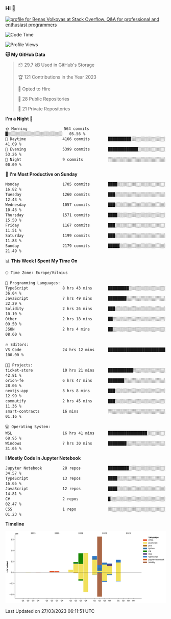 ### Hi 👋
<a href="https://stackoverflow.com/users/14954249/benas-volkovas"><img src="https://stackoverflow.com/users/flair/14954249.png?theme=dark" width="208" height="58" alt="profile for Benas Volkovas at Stack Overflow, Q&amp;A for professional and enthusiast programmers" title="profile for Benas Volkovas at Stack Overflow, Q&amp;A for professional and enthusiast programmers"></a>

<!--START_SECTION:waka-->
![Code Time](http://img.shields.io/badge/Code%20Time-1%2C364%20hrs%2017%20mins-blue)

![Profile Views](http://img.shields.io/badge/Profile%20Views-0-blue)

**🐱 My GitHub Data** 

> 📦 29.7 kB Used in GitHub's Storage 
 > 
> 🏆 121 Contributions in the Year 2023
 > 
> 💼 Opted to Hire
 > 
> 📜 28 Public Repositories 
 > 
> 🔑 21 Private Repositories 
 > 
**I'm a Night 🦉** 

```text
🌞 Morning                564 commits         █░░░░░░░░░░░░░░░░░░░░░░░░   05.56 % 
🌆 Daytime                4166 commits        ██████████░░░░░░░░░░░░░░░   41.09 % 
🌃 Evening                5399 commits        █████████████░░░░░░░░░░░░   53.26 % 
🌙 Night                  9 commits           ░░░░░░░░░░░░░░░░░░░░░░░░░   00.09 % 
```
📅 **I'm Most Productive on Sunday** 

```text
Monday                   1705 commits        ████░░░░░░░░░░░░░░░░░░░░░   16.82 % 
Tuesday                  1260 commits        ███░░░░░░░░░░░░░░░░░░░░░░   12.43 % 
Wednesday                1057 commits        ███░░░░░░░░░░░░░░░░░░░░░░   10.43 % 
Thursday                 1571 commits        ████░░░░░░░░░░░░░░░░░░░░░   15.50 % 
Friday                   1167 commits        ███░░░░░░░░░░░░░░░░░░░░░░   11.51 % 
Saturday                 1199 commits        ███░░░░░░░░░░░░░░░░░░░░░░   11.83 % 
Sunday                   2179 commits        █████░░░░░░░░░░░░░░░░░░░░   21.49 % 
```


📊 **This Week I Spent My Time On** 

```text
🕑︎ Time Zone: Europe/Vilnius

💬 Programming Languages: 
TypeScript               8 hrs 43 mins       █████████░░░░░░░░░░░░░░░░   36.04 % 
JavaScript               7 hrs 49 mins       ████████░░░░░░░░░░░░░░░░░   32.29 % 
Solidity                 2 hrs 26 mins       ███░░░░░░░░░░░░░░░░░░░░░░   10.10 % 
Other                    2 hrs 18 mins       ██░░░░░░░░░░░░░░░░░░░░░░░   09.50 % 
JSON                     2 hrs 4 mins        ██░░░░░░░░░░░░░░░░░░░░░░░   08.60 % 

🔥 Editors: 
VS Code                  24 hrs 12 mins      █████████████████████████   100.00 % 

🐱‍💻 Projects: 
ticket-store             10 hrs 21 mins      ███████████░░░░░░░░░░░░░░   42.81 % 
orion-fe                 6 hrs 47 mins       ███████░░░░░░░░░░░░░░░░░░   28.06 % 
nextjs-app               3 hrs 8 mins        ███░░░░░░░░░░░░░░░░░░░░░░   12.99 % 
commutify                2 hrs 45 mins       ███░░░░░░░░░░░░░░░░░░░░░░   11.36 % 
smart-contracts          16 mins             ░░░░░░░░░░░░░░░░░░░░░░░░░   01.16 % 

💻 Operating System: 
WSL                      16 hrs 41 mins      █████████████████░░░░░░░░   68.95 % 
Windows                  7 hrs 30 mins       ████████░░░░░░░░░░░░░░░░░   31.05 % 
```

**I Mostly Code in Jupyter Notebook** 

```text
Jupyter Notebook         28 repos            █████████░░░░░░░░░░░░░░░░   34.57 % 
TypeScript               13 repos            ████░░░░░░░░░░░░░░░░░░░░░   16.05 % 
JavaScript               12 repos            ████░░░░░░░░░░░░░░░░░░░░░   14.81 % 
C#                       2 repos             █░░░░░░░░░░░░░░░░░░░░░░░░   02.47 % 
CSS                      1 repo              ░░░░░░░░░░░░░░░░░░░░░░░░░   01.23 % 
```



**Timeline**

![Lines of Code chart](https://raw.githubusercontent.com/BenasVolkovas/BenasVolkovas/main/assets/bar_graph.png)


 Last Updated on 27/03/2023 06:11:51 UTC
<!--END_SECTION:waka-->
